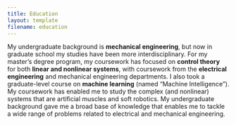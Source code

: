 ```yaml
---
title: Education
layout: template
filename: education
--- 
```


My undergraduate background is **mechanical engineering**, but now in graduate school my studies have been more interdisciplinary. For my master’s degree program, my coursework has focused on **control theory** for both **linear and nonlinear systems**, with coursework from the **electrical engineering** and mechanical engineering departments. I also took a graduate-level course on **machine learning** (named “Machine Intelligence”). My coursework has enabled me to study the complex (and nonlinear) systems that are artificial muscles and soft robotics. My undergraduate background gave me a broad base of knowledge that enables me to tackle a wide range of problems related to electrical and mechanical engineering.